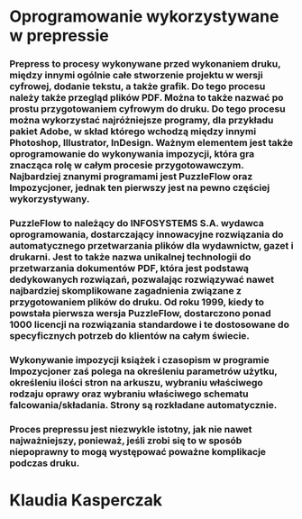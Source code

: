 # Oprogramowanie wykorzystywane w prepressie

### Prepress to procesy wykonywane przed wykonaniem druku, między innymi ogólnie całe stworzenie projektu w wersji cyfrowej, dodanie tekstu, a także grafik. Do tego procesu należy także przegląd plików PDF. Można to także nazwać po prostu przygotowaniem cyfrowym do druku. Do tego procesu można wykorzystać najróżniejsze programy, dla przykładu pakiet Adobe, w skład którego wchodzą między innymi Photoshop, Illustrator, InDesign. Ważnym elementem jest także oprogramowanie do wykonywania impozycji, która gra znacząca rolę w całym procesie przygotowawczym. Najbardziej znanymi programami jest PuzzleFlow oraz Impozycjoner, jednak ten pierwszy jest na pewno częściej wykorzystywany.

### PuzzleFlow to należący do INFOSYSTEMS S.A. wydawca oprogramowania, dostarczający innowacyjne rozwiązania do automatycznego przetwarzania plików dla wydawnictw, gazet i drukarni. Jest to także nazwa unikalnej technologii do przetwarzania dokumentów PDF, która jest podstawą dedykowanych rozwiązań, pozwalając rozwiązywać nawet najbardziej skomplikowane zagadnienia związane z przygotowaniem plików do druku. Od roku 1999, kiedy to powstała pierwsza wersja PuzzleFlow, dostarczono ponad 1000 licencji na rozwiązania standardowe i te dostosowane do specyficznych potrzeb do klientów na całym świecie.

### Wykonywanie impozycji książek i czasopism w programie Impozycjoner zaś polega na określeniu parametrów użytku, określeniu ilości stron na arkuszu, wybraniu właściwego rodzaju oprawy oraz wybraniu właściwego schematu falcowania/składania. Strony są rozkładane automatycznie.

### Proces prepressu jest niezwykle istotny, jak nie nawet najważniejszy, ponieważ, jeśli zrobi się to w sposób niepoprawny to mogą występować poważne komplikacje podczas druku.

# Klaudia Kasperczak

